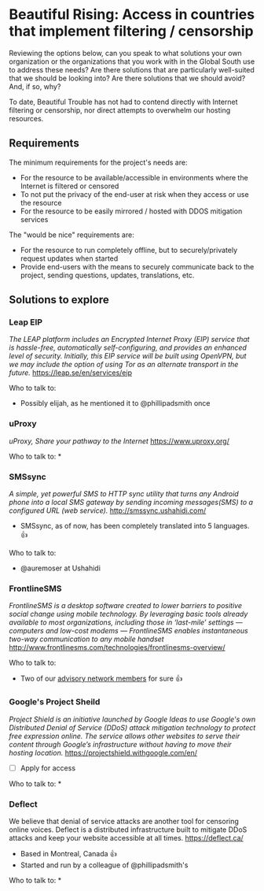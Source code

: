 Beautiful Rising: Access in countries that implement filtering / censorship
===========================================================================

Reviewing the options below, can you speak to what solutions your own organization or the organizations that you work with in the Global South use to address these needs? Are there solutions that are particularly well-suited that we should be looking into? Are there solutions that we should avoid? And, if so, why?

To date, Beautiful Trouble has not had to contend directly with Internet filtering or censorship, nor direct attempts to overwhelm our hosting resources.

## Requirements

The minimum requirements for the project's needs are:

* For the resource to be available/accessible in environments where the Internet is filtered or censored
* To not put the privacy of the end-user at risk when they access or use the resource
* For the resource to be easily mirrored / hosted with DDOS mitigation services

The "would be nice" requirements are:

* For the resource to run completely offline, but to securely/privately request updates when started
* Provide end-users with the means to securely communicate back to the project, sending questions, updates, translations, etc.

## Solutions to explore

### Leap EIP
_The LEAP platform includes an Encrypted Internet Proxy (EIP) service that is hassle-free, automatically self-configuring, and provides an enhanced level of security. Initially, this EIP service will be built using OpenVPN, but we may include the option of using Tor as an alternate transport in the future._
https://leap.se/en/services/eip

Who to talk to:
* Possibly elijah, as he mentioned it to @phillipadsmith once

### uProxy
_uProxy, Share your pathway to the Internet_
https://www.uproxy.org/

Who to talk to:
* 

### SMSsync 
_A simple, yet powerful SMS to HTTP sync utility that turns any Android phone into a local SMS gateway by sending incoming messages(SMS) to a configured URL (web service)._
http://smssync.ushahidi.com/

* SMSsync, as of now, has been completely translated into 5 languages. :thumbsup:

Who to talk to:
* @auremoser at Ushahidi

### FrontlineSMS
_FrontlineSMS is a desktop software created to lower barriers to positive social change using mobile technology. By leveraging basic tools already available to most organizations, including those in ‘last-mile’ settings — computers and low-cost modems — FrontlineSMS enables instantaneous two-way communication to any mobile handset_
http://www.frontlinesms.com/technologies/frontlinesms-overview/

Who to talk to:
* Two of our [advisory network members]() for sure :thumbsup:

### Google's Project Sheild
_Project Shield is an initiative launched by Google Ideas to use Google's own Distributed Denial of Service (DDoS) attack mitigation technology to protect free expression online. The service allows other websites to serve their content through Google’s infrastructure without having to move their hosting location._
https://projectshield.withgoogle.com/en/

* [ ] Apply for access

Who to talk to:
*  

### Deflect
We believe that denial of service attacks are another tool for censoring online voices. Deflect is a distributed infrastructure built to mitigate DDoS attacks and keep your website accessible at all times.
https://deflect.ca/

* Based in Montreal, Canada :thumbsup:
* Started and run by a colleague of @phillipadsmith's

Who to talk to:
* 

[aadk]: http://actionaid.org
[bt]: http://beautifultrouble.org
[bsol]: http://beautifulsolutions.info
[brising]: http://beautifulrising.org
[advisorynetwork]: http://beautifulrising.org/news/#announcing-the-first-members-of-the-beautiful-rising-advisory-network
